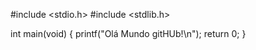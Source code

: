 #include <stdio.h>
#include <stdlib.h>
 
int main(void)
{
	printf("Olá Mundo gitHUb!\n");
	return 0;
}
